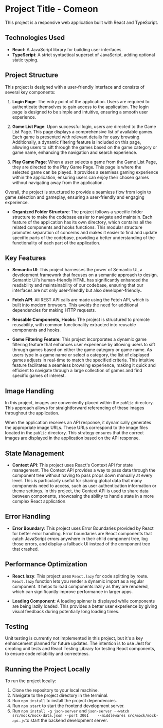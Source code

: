 # Project Title - Comeon

This project is a responsive web application built with React and TypeScript.

## Technologies Used

- **React**: A JavaScript library for building user interfaces.
- **TypeScript**: A strict syntactical superset of JavaScript, adding optional static typing.

## Project Structure

This project is designed with a user-friendly interface and consists of several key components:

1. **Login Page**: The entry point of the application. Users are required to authenticate themselves to gain access to the application. The login page is designed to be simple and intuitive, ensuring a smooth user experience.

2. **Game List Page**: Upon successful login, users are directed to the Game List Page. This page displays a comprehensive list of available games. Each game is presented with relevant details for easy browsing. Additionally, a dynamic filtering feature is included on this page, allowing users to sift through the games based on the game category or game name, enhancing the navigation and search experience.

3. **Play Game Page**: When a user selects a game from the Game List Page, they are directed to the Play Game Page. This page is where the selected game can be played. It provides a seamless gaming experience within the application, ensuring users can enjoy their chosen games without navigating away from the application.

Overall, the project is structured to provide a seamless flow from login to game selection and gameplay, ensuring a user-friendly and engaging experience.

- **Organized Folder Structure**: The project follows a specific folder structure to make the codebase easier to navigate and maintain. Each feature of the application has its own directory, which contains all the related components and hooks functions. This modular structure promotes separation of concerns and makes it easier to find and update specific parts of the codebase, providing a better understanding of the functionality of each part of the application.

## Key Features

- **Semantic UI**: This project harnesses the power of Semantic UI, a development framework that focuses on a semantic approach to design. Semantic UI's human-friendly HTML has significantly enhanced the readability and maintainability of our codebase, ensuring that our interfaces are not only user-friendly but also developer-friendly..

- **Fetch API**: All REST API calls are made using the Fetch API, which is built into modern browsers. This avoids the need for additional dependencies for making HTTP requests.

- **Reusable Components, Hooks**: The project is structured to promote reusability, with common functionality extracted into reusable components and hooks.

- **Game Filtering Feature**: This project incorporates a dynamic game filtering feature that enhances user experience by allowing users to sift through games based on either the game category or game name. As users type in a game name or select a category, the list of displayed games adjusts in real-time to match the specified criteria. This intuitive feature facilitates a seamless browsing experience, making it quick and efficient to navigate through a large collection of games and find specific games of interest.

## Image Handling

In this project, images are conveniently placed within the `public` directory. This approach allows for straightforward referencing of these images throughout the application.

When the application receives an API response, it dynamically generates the appropriate image URLs. These URLs correspond to the image files located in the `public` directory. This strategy ensures that the correct images are displayed in the application based on the API response.

## State Management

- **Context API**: This project uses React's Context API for state management. The Context API provides a way to pass data through the component tree without having to pass props down manually at every level. This is particularly useful for sharing global data that many components need to access, such as user authentication information or theme settings. In this project, the Context API is used to share data between components, showcasing the ability to handle state in a more complex React application.

## Error Handling

- **Error Boundary**: This project uses Error Boundaries provided by React for better error handling. Error boundaries are React components that catch JavaScript errors anywhere in their child component tree, log those errors, and display a fallback UI instead of the component tree that crashed.

## Performance Optimization

- **React.lazy**: This project uses `React.lazy` for code splitting by route. `React.lazy` function lets you render a dynamic import as a regular component. It helps to load components lazily as they are rendered, which can significantly improve performance in larger apps.

- **Loading Component**: A loading spinner is displayed while components are being lazily loaded. This provides a better user experience by giving visual feedback during potentially long loading times.

## Testing

Unit testing is currently not implemented in this project, but it's a key enhancement planned for future updates. The intention is to use Jest for creating unit tests and React Testing Library for testing React components, to ensure code reliability and correctness.

## Running the Project Locally

To run the project locally:

1. Clone the repository to your local machine.
2. Navigate to the project directory in the terminal.
3. Run `npm install` to install the project dependencies.
4. Run `npm start` to start the frontend development server.
5. Run `npm install -g json-server` and `json-server --watch src/mock/mock-data.json --port 3001    --middlewares src/mock/mock-api.js`to start the backend development server.
